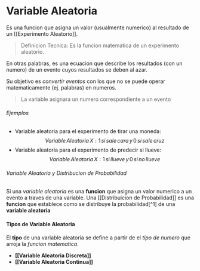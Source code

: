 # Variable Aleatoria
Es una funcion que asigna un valor (usualmente numerico) al resultado de un [[Experimento Aleatorio]].

> Definicion Tecnica: Es la funcion matematica de un experimento aleatorio.

En otras palabras, es una ecuacion que describe los resultados (con un numero) de un evento cuyos resultados se deben al azar.

Su objetivo es *convertir eventos* con los que no se puede operar matematicamente (ej. palabras) en numeros.

> La variable asignara un numero correspondiente a un evento

###### Ejemplos
- Variable aleatoria para el experimento de tirar una moneda:
$$Variable \, Aleatoria\, X: 1 \, si \, sale \, cara \, y \, 0 \, si \, sale \, cruz$$
- Variable aleatoria para el experimento de predecir si llueve:
$$Variable \, Aleatoria\, X: 1 \, si \, llueve \, y \, 0 \, si \, no \, llueve$$

###### Variable Aleatoria y *Distribucion de Probabilidad*
Si una *variable aleatoria* es una **funcion** que asigna un valor numerico a un evento a traves de una variable. Una [[Distribuicion de Probabilidad]] es una **funcion** que establece como se distribuye la probabilidad[^1] de una **variable aleatoria**

#### Tipos de Variable Aleatoria
El **tipo** de una variable aleatoria se define a partir de el *tipo de numero* que arroja la *funcion matematica*.
- **[[Variable Aleatoria Discreta]]** 
- **[[Variable Aleatoria Continua]]**